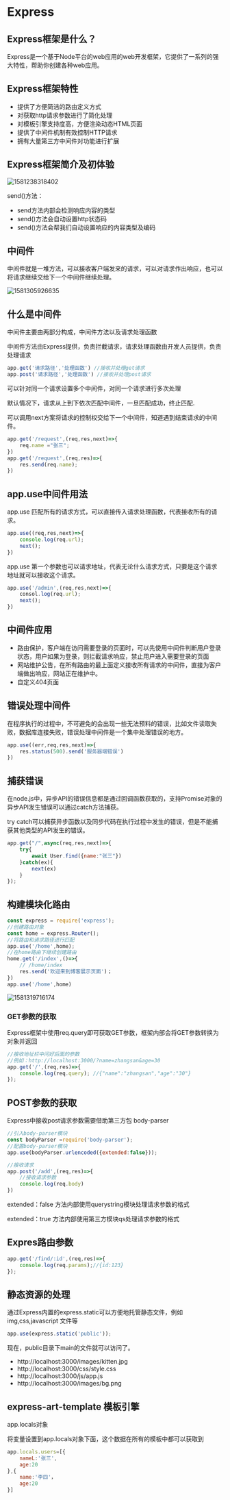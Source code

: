 # Express

## Express框架是什么？

Express是一个基于Node平台的web应用的web开发框架，它提供了一系列的强大特性，帮助你创建各种web应用。

## Express框架特性

+ 提供了方便简洁的路由定义方式
+ 对获取http请求参数进行了简化处理
+ 对模板引擎支持度高，方便渲染动态HTML页面
+ 提供了中间件机制有效控制HTTP请求
+ 拥有大量第三方中间件对功能进行扩展

## Express框架简介及初体验

![1581238318402](C:\Users\刘如刚\AppData\Roaming\Typora\typora-user-images\1581238318402.png)

send()方法：

+ send方法内部会检测响应内容的类型
+ send()方法会自动设置http状态码
+ send()方法会帮我们自动设置响应的内容类型及编码



## 中间件

中间件就是一堆方法，可以接收客户端发来的请求，可以对请求作出响应，也可以将请求继续交给下一个中间件继续处理。

![1581305926635](C:\Users\刘如刚\AppData\Roaming\Typora\typora-user-images\1581305926635.png)

## 什么是中间件

中间件主要由两部分构成，中间件方法以及请求处理函数

中间件方法由Express提供，负责拦截请求，请求处理函数由开发人员提供，负责处理请求

```javascript
app.get('请求路径','处理函数') //接收并处理get请求
app.post('请求路径','处理函数') //接收并处理post请求
```

可以针对同一个请求设置多个中间件，对同一个请求进行多次处理

默认情况下，请求从上到下依次匹配中间件，一旦匹配成功，终止匹配.

可以调用next方案将请求的控制权交给下一个中间件，知道遇到结束请求的中间件。

```javascript
app.get('/request',(req,res,next)=>{
    req.name ="张三";
})
app.get('/request',(req,res)=>{
    res.send(req.name);
})
```

## app.use中间件用法

app.use 匹配所有的请求方式，可以直接传入请求处理函数，代表接收所有的请求。

```javascript
app.use((req,res,next)=>{
    console.log(req.url);
    next();
})
```

app.use 第一个参数也可以请求地址，代表无论什么请求方式，只要是这个请求地址就可以接收这个请求。

```javascript
app.use('/admin',(req,res,next)=>{
    consol.log(req.url);
    next();
})
```

## 中间件应用

+ 路由保护，客户端在访问需要登录的页面时，可以先使用中间件判断用户登录状态，用户如果为登录，则拦截请求响应，禁止用户进入需要登录的页面
+ 网站维护公告，在所有路由的最上面定义接收所有请求的中间件，直接为客户端做出响应，网站正在维护中。
+ 自定义404页面

## 错误处理中间件

在程序执行的过程中，不可避免的会出现一些无法预料的错误，比如文件读取失败，数据库连接失败，错误处理中间件是一个集中处理错误的地方。

```javascript
app.use((err,req,res,next)=>{
    res.status(500).send('服务器端错误')
})
```

## 捕获错误

在node.js中，异步API的错误信息都是通过回调函数获取的，支持Promise对象的异步API发生错误可以通过catch方法捕获。

try catch可以捕获异步函数以及同步代码在执行过程中发生的错误，但是不能捕获其他类型的API发生的错误。

```javascript
app.get("/",async(req,res,next)=>{
    try{
        await User.find({name:"张三"})
    }catch(ex){
        next(ex)
    }
});
```

## 构建模块化路由

```javascript
const express = require('express');
//创建路由对象
const home = express.Router();
//将路由和请求路径进行匹配
app.use('/home',home);
//在home路由下继续创建路由
home.get('/index',()=>{
    // /home/index
    res.send('欢迎来到博客展示页面')；
})
app.use('/home',home)
```

![1581319716174](C:\Users\刘如刚\AppData\Roaming\Typora\typora-user-images\1581319716174.png)

### GET参数的获取

Express框架中使用req.query即可获取GET参数，框架内部会将GET参数转换为对象并返回

```javascript
//接收地址栏中问好后面的参数
//例如：http://localhost:3000/?name=zhangsan&age=30
app.get('/',(req,res)=>{
    console.log(req.query); //{"name":"zhangsan","age":"30"}
});
```

## POST参数的获取

Express中接收post请求参数需要借助第三方包 body-parser

```javascript
//引入body-parser模块
const bodyParser =require('body-parser');
//配置body-parser模块
app.use(bodyParser.urlencoded({extended:false}));

//接收请求
app.post('/add',(req,res)=>{
    //接收请求参数
    console.log(req.body)
})
```

extended：false  方法内部使用querystring模块处理请求参数的格式

extended：true 方法内部使用第三方模块qs处理请求参数的格式

## Expres路由参数

```javascript
app.get('/find/:id',(req,res)=>{
    console.log(req.params);//{id:123}
});

```

## 静态资源的处理

通过Express内置的express.static可以方便地托管静态文件，例如img,css,javascript 文件等

```javascript
app.use(express.static('public'));
```

现在，public目录下main的文件就可以访问了。

+ http://localhost:3000/images/kitten.jpg
+ http://localhost:3000/css/style.css
+ http://localhost:3000/js/app.js
+ http://localhost:3000/images/bg.png

## express-art-template 模板引擎

app.locals对象

将变量设置到app.locals对象下面，这个数据在所有的模板中都可以获取到

```javascript
app.locals.users=[{
    nameL:'张三',
    age:20
},{
    name:'李四'，
    age:20
}]
```

